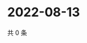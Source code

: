 # 2022-08-13

共 0 条

<!-- BEGIN WEIBO -->
<!-- 最后更新时间 Sat Aug 13 2022 13:02:18 GMT+0800 (China Standard Time) -->

<!-- END WEIBO -->
